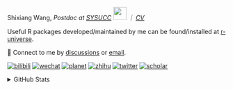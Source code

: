 
<p>Shixiang Wang, <em>Postdoc at <a href="https://sysucc.org.cn/">SYSUCC</a> <img src="https://media.giphy.com/media/WUlplcMpOCEmTGBtBW/giphy.gif" width="30">  ｜ <a href="https://shixiangwang.github.io/cv-shixiang/">CV</a>
</em></p>

Useful R packages developed/maintained by me can be found/installed at [r-universe](https://shixiangwang.r-universe.dev/).

💬 Connect to me by
[discussions](https://github.com/ShixiangWang/self-study/discussions) or [email](mailto:shixiang1994wang@gmail.com). 

[![bilibili](https://img.shields.io/badge/王诗翔-B站-yellow)](https://space.bilibili.com/11553374) [![wechat](https://img.shields.io/badge/王诗翔-微信公众号-important)](https://shixiangwang.github.io/home/logo/qrcode.jpg) [![planet](https://img.shields.io/badge/王诗翔-知识星球-blueviolet)](https://t.zsxq.com/rBqbIei)  [![zhihu](https://img.shields.io/badge/王诗翔-知乎-blue)](https://www.zhihu.com/people/shixiangwang) [![twitter](https://img.shields.io/badge/WangShxiang-twitter-ff69b4)](https://twitter.com/WangShxiang) [![scholar](https://img.shields.io/badge/ShixiangWang-Scholar-00ffff)](https://scholar.google.com/citations?user=FvNp0NkAAAAJ) 

<details>
 
<summary>GitHub Stats</summary>


<!--START_SECTION:waka-->
**🐱 My GitHub Data** 

> 📦 4.5 MB Used in GitHub's Storage 
 > 
> 🏆 86 Contributions in the Year 2024
 > 
> 🚫 Not Opted to Hire
 > 
> 📜 89 Public Repositories 
 > 
> 🔑 27 Private Repositories 
 > 
**I'm an Early 🐤** 

```text
🌞 Morning                2190 commits        ████░░░░░░░░░░░░░░░░░░░░░   16.24 % 
🌆 Daytime                5425 commits        ██████████░░░░░░░░░░░░░░░   40.23 % 
🌃 Evening                4958 commits        █████████░░░░░░░░░░░░░░░░   36.77 % 
🌙 Night                  911 commits         ██░░░░░░░░░░░░░░░░░░░░░░░   06.76 % 
```
📅 **I'm Most Productive on Wednesday** 

```text
Monday                   2045 commits        ████░░░░░░░░░░░░░░░░░░░░░   15.17 % 
Tuesday                  2309 commits        ████░░░░░░░░░░░░░░░░░░░░░   17.12 % 
Wednesday                2419 commits        ████░░░░░░░░░░░░░░░░░░░░░   17.94 % 
Thursday                 2073 commits        ████░░░░░░░░░░░░░░░░░░░░░   15.37 % 
Friday                   2223 commits        ████░░░░░░░░░░░░░░░░░░░░░   16.49 % 
Saturday                 1043 commits        ██░░░░░░░░░░░░░░░░░░░░░░░   07.74 % 
Sunday                   1372 commits        ███░░░░░░░░░░░░░░░░░░░░░░   10.18 % 
```


**I Mostly Code in R** 

```text
R                        82 repos            █████████████░░░░░░░░░░░░   52.90 % 
Shell                    11 repos            ██░░░░░░░░░░░░░░░░░░░░░░░   07.10 % 
Jupyter Notebook         5 repos             █░░░░░░░░░░░░░░░░░░░░░░░░   03.23 % 
Rust                     4 repos             █░░░░░░░░░░░░░░░░░░░░░░░░   02.58 % 
TypeScript               1 repo              ░░░░░░░░░░░░░░░░░░░░░░░░░   00.65 % 
```




 Last Updated on 14/01/2024 18:46:52 UTC
<!--END_SECTION:waka-->

> These Readme stats are generated using github action [awesome-readme-stats](https://github.com/anmol098/waka-readme-stats)

-----

**NOTE: Top languages does not indicate my skill level or anything like that. It is just a metric of which languages have been hosted by me on GitHub based on the usage across repositories.**

</details>
